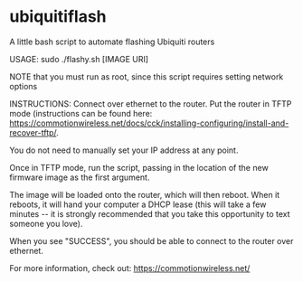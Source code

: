 ubiquitiflash
=============

A little bash script to automate flashing Ubiquiti routers

USAGE:
sudo ./flashy.sh [IMAGE URI]

NOTE that you must run as root, since this script requires setting network options

INSTRUCTIONS:
Connect over ethernet to the router. Put the router in TFTP mode (instructions can be found here: https://commotionwireless.net/docs/cck/installing-configuring/install-and-recover-tftp/. 

You do not need to manually set your IP address at any point.

Once in TFTP mode, run the script, passing in the location of the new firmware image as the first argument. 

The image will be loaded onto the router, which will then reboot. When it reboots, it will hand your computer a DHCP lease (this will take a few minutes -- it is strongly recommended that you take this opportunity to text someone you love).

When you see "SUCCESS", you should be able to connect to the router over ethernet.

For more information, check out:
https://commotionwireless.net/
